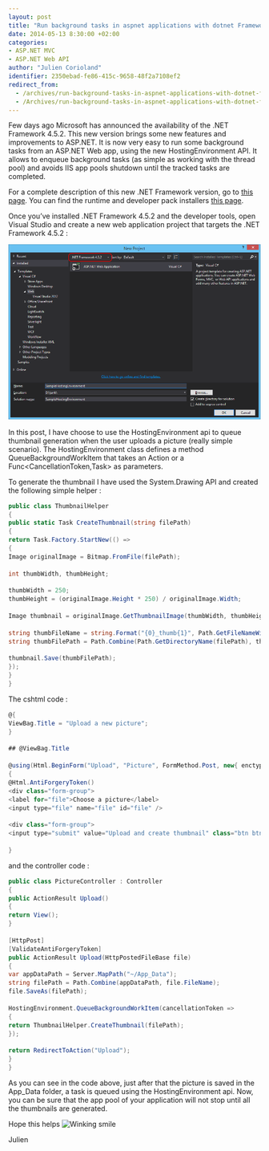```yaml
---
layout: post
title: "Run background tasks in aspnet applications with dotnet Framework 4.5.2"
date: 2014-05-13 8:30:00 +02:00
categories:
- ASP.NET MVC
- ASP.NET Web API
author: "Julien Corioland"
identifier: 2350ebad-fe86-415c-9658-48f2a7108ef2
redirect_from:
  - /archives/run-background-tasks-in-aspnet-applications-with-dotnet-framework-452
  - /Archives/run-background-tasks-in-aspnet-applications-with-dotnet-framework-452
---
```


Few days ago Microsoft has announced the availability of the .NET Framework 4.5.2. This new version brings some new features and improvements to ASP.NET. It is now very easy to run some background tasks from an ASP.NET Web app, using the new HostingEnvironment API. It allows to enqueue background tasks (as simple as working with the thread pool) and avoids IIS app pools shutdown until the tracked tasks are completed.

For a complete description of this new .NET Framework version, go to [this page](http://msdn.microsoft.com/en-us/library/ms171868(v=vs.110).aspx). You can find the runtime and developer pack installers [this page](http://msdn.microsoft.com/en-us/library/ms171868(v=vs.110).aspx).

Once you’ve installed .NET Framework 4.5.2 and the developer tools, open Visual Studio and create a new web application project that targets the .NET Framework 4.5.2 :

![image](/images/run-background-tasks-in-aspnet-applications-with-dotnet-framework-452/image_46BAC70C.png)

In this post, I have choose to use the HostingEnvironment api to queue thumbnail generation when the user uploads a picture (really simple scenario). The HostingEnvironment class defines a method QueueBackgroundWorkItem that takes an Action<CancellationToken> or a Func<CancellationToken,Task> as parameters.

To generate the thumbnail I have used the System.Drawing API and created the following simple helper :

```csharp
public class ThumbnailHelper
{
public static Task CreateThumbnail(string filePath)
{
return Task.Factory.StartNew(() =>
{
Image originalImage = Bitmap.FromFile(filePath);

int thumbWidth, thumbHeight;

thumbWidth = 250;
thumbHeight = (originalImage.Height * 250) / originalImage.Width;

Image thumbnail = originalImage.GetThumbnailImage(thumbWidth, thumbHeight, null, IntPtr.Zero);

string thumbFileName = string.Format("{0}_thumb{1}", Path.GetFileNameWithoutExtension(filePath), Path.GetExtension(filePath));
string thumbFilePath = Path.Combine(Path.GetDirectoryName(filePath), thumbFileName);

thumbnail.Save(thumbFilePath);
});
}
}
```
The cshtml code :

```csharp
@{
ViewBag.Title = "Upload a new picture";
}

## @ViewBag.Title

@using(Html.BeginForm("Upload", "Picture", FormMethod.Post, new{ enctype = "multipart/form-data"}))
{
@Html.AntiForgeryToken()
<div class="form-group">
<label for="file">Choose a picture</label>
<input type="file" name="file" id="file" />

<div class="form-group">
<input type="submit" value="Upload and create thumbnail" class="btn btn-primary"/>

}

```
and the controller code :

```csharp
public class PictureController : Controller
{
public ActionResult Upload()
{
return View();
}

[HttpPost]
[ValidateAntiForgeryToken]
public ActionResult Upload(HttpPostedFileBase file)
{
var appDataPath = Server.MapPath("~/App_Data");
string filePath = Path.Combine(appDataPath, file.FileName);
file.SaveAs(filePath);

HostingEnvironment.QueueBackgroundWorkItem(cancellationToken =>
{
return ThumbnailHelper.CreateThumbnail(filePath);
});

return RedirectToAction("Upload");
}
}
```
As you can see in the code above, just after that the picture is saved in the App_Data folder, a task is queued using the HostingEnvironment api. Now, you can be sure that the app pool of your application will not stop until all the thumbnails are generated.

Hope this helps <img class="wlEmoticon wlEmoticon-winkingsmile" style="border-top-style: none; border-bottom-style: none; border-right-style: none; border-left-style: none" alt="Winking smile" src="https://juliencorioland.blob.core.windows.net/medias/wlEmoticon-winkingsmile_666C3185.png">

Julien

